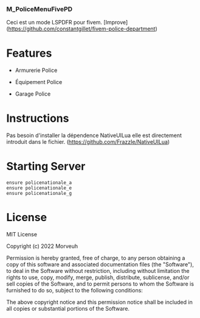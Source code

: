 ### M_PoliceMenuFivePD
Ceci est un mode LSPDFR pour fivem. [Improve] (https://github.com/constantgillet/fivem-police-department)

# Features
- Armurerie Police

- Équipement Police

- Garage Police

# Instructions
Pas besoin d'installer la dépendence NativeUILua elle est directement introduit dans le fichier. (https://github.com/FrazzIe/NativeUILua)

# Starting Server
```
ensure policenationale_a
ensure policenationale_e
ensure policenationale_g
```
# License
MIT License

Copyright (c) 2022 Morveuh

Permission is hereby granted, free of charge, to any person obtaining a copy
of this software and associated documentation files (the "Software"), to deal
in the Software without restriction, including without limitation the rights
to use, copy, modify, merge, publish, distribute, sublicense, and/or sell
copies of the Software, and to permit persons to whom the Software is
furnished to do so, subject to the following conditions:

The above copyright notice and this permission notice shall be included in all
copies or substantial portions of the Software.
